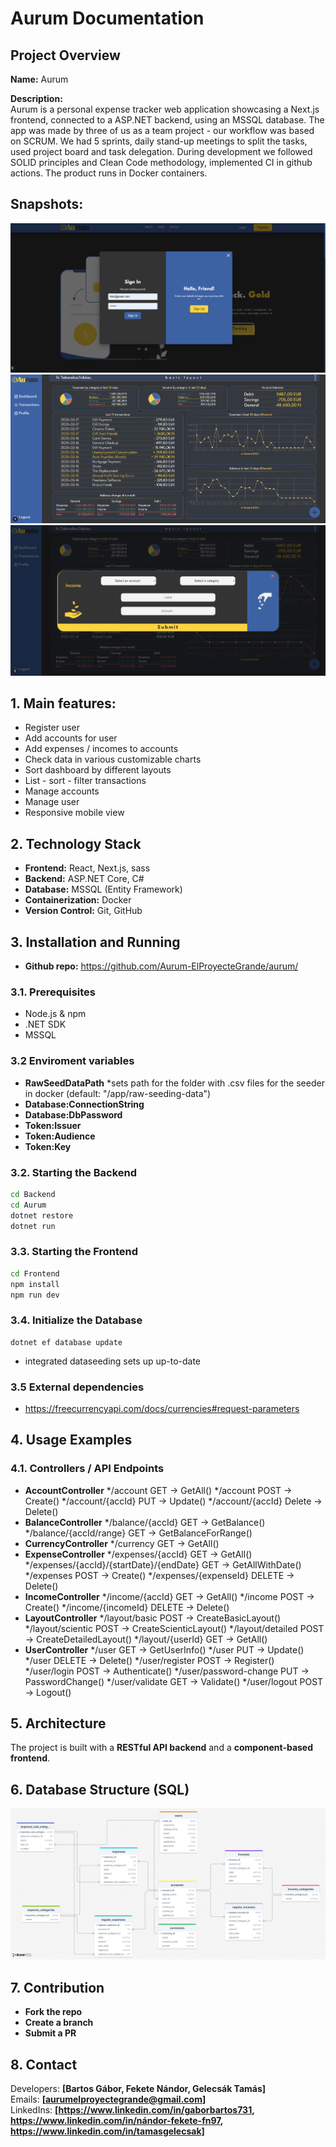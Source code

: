 # Aurum Documentation

## Project Overview
**Name:** Aurum  

**Description:**  
Aurum is a personal expense tracker web application showcasing a Next.js frontend, connected to a ASP.NET backend, using an MSSQL database.
The app was made by three of us as a team project - our workflow was based on SCRUM.
We had 5 sprints, daily stand-up meetings to split the tasks, used project board and task delegation.
During development we followed SOLID principles and Clean Code methodology, implemented CI in github actions.
The product runs in Docker containers.

## Snapshots:
 ![login](./Documentation/Snapshots/Login.png)
 ![dashboard](./Documentation/Snapshots/Dashboard.png)
 ![add-transactionss](./Documentation/Snapshots/Add-transaction.png)


##  1. Main features: 
- Register user
- Add accounts for user
- Add expenses / incomes to accounts
- Check data in various customizable charts
- Sort dashboard by different layouts
- List - sort - filter transactions
- Manage accounts
- Manage user
- Responsive mobile view

## 2. Technology Stack
- **Frontend:** React, Next.js, sass
- **Backend:** ASP.NET Core, C#
- **Database:** MSSQL (Entity Framework)
- **Containerization:** Docker
- **Version Control:** Git, GitHub
 
## 3. Installation and Running

- **Github repo:** https://github.com/Aurum-ElProyecteGrande/aurum/

### 3.1. Prerequisites
- Node.js & npm
- .NET SDK
- MSSQL

### 3.2 Enviroment variables
- **RawSeedDataPath** *sets path for the folder with .csv files for the seeder in docker (default: "/app/raw-seeding-data")
- **Database:ConnectionString**
- **Database:DbPassword**
- **Token:Issuer**
- **Token:Audience**
- **Token:Key**

### 3.2. Starting the Backend
```sh
cd Backend
cd Aurum
dotnet restore
dotnet run
```

### 3.3. Starting the Frontend
```sh
cd Frontend
npm install
npm run dev
```

### 3.4. Initialize the Database
```
dotnet ef database update
```
- integrated dataseeding sets up up-to-date 

### 3.5 External dependencies
- https://freecurrencyapi.com/docs/currencies#request-parameters

## 4. Usage Examples

### 4.1. Controllers / API Endpoints
- **AccountController** 
	*/account GET -> GetAll()
	*/account POST -> Create()
	*/account/{accId} PUT -> Update()
	*/account/{accId} Delete -> Delete()
- **BalanceController**
	*/balance/{accId} GET -> GetBalance()
	*/balance/{accId/range} GET -> GetBalanceForRange()
- **CurrencyController**
	*/currency GET -> GetAll()
- **ExpenseController**
	*/expenses/{accId} GET -> GetAll()
	*/expenses/{accId}/{startDate}/{endDate} GET -> GetAllWithDate()
	*/expenses POST -> Create()
	*/expenses/{expenseId} DELETE -> Delete()
- **IncomeController**
	*/income/{accId} GET -> GetAll()
	*/income POST -> Create()
	*/income/{incomeId} DELETE -> Delete()	
- **LayoutController**
	*/layout/basic POST -> CreateBasicLayout()
	*/layout/scientic POST -> CreateScienticLayout()
	*/layout/detailed POST -> CreateDetailedLayout()
	*/layout/{userId} GET -> GetAll()
- **UserController**
	*/user GET -> GetUserInfo()
	*/user PUT -> Update()
	*/user DELETE -> Delete()
	*/user/register POST -> Register()
	*/user/login POST -> Authenticate()
	*/user/password-change PUT -> PasswordChange()
	*/user/validate GET -> Validate()
	*/user/logout POST -> Logout()

## 5. Architecture
The project is built with a **RESTful API backend** and a **component-based frontend**.

## 6. Database Structure (SQL)
![database-structure](./Documentation/database-structure.png)

## 7. Contribution
- **Fork the repo**
- **Create a branch**
- **Submit a PR**

## 8. Contact
Developers: **[Bartos Gábor, Fekete Nándor, Gelecsák Tamás]**  
Emails: **[aurumelproyectegrande@gmail.com]**  
LinkedIns: **[https://www.linkedin.com/in/gaborbartos731, https://www.linkedin.com/in/nándor-fekete-fn97, https://www.linkedin.com/in/tamasgelecsak]**
